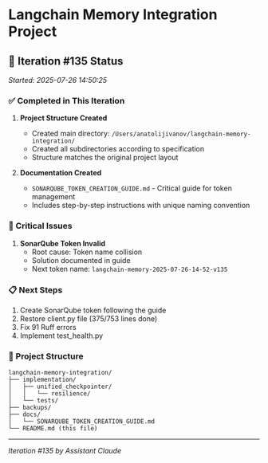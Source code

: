 # Langchain Memory Integration Project

## 🚀 Iteration #135 Status
*Started: 2025-07-26 14:50:25*

### ✅ Completed in This Iteration
1. **Project Structure Created**
   - Created main directory: `/Users/anatolijivanov/langchain-memory-integration/`
   - Created all subdirectories according to specification
   - Structure matches the original project layout

2. **Documentation Created**
   - `SONARQUBE_TOKEN_CREATION_GUIDE.md` - Critical guide for token management
   - Includes step-by-step instructions with unique naming convention

### 🔴 Critical Issues
1. **SonarQube Token Invalid**
   - Root cause: Token name collision
   - Solution documented in guide
   - Next token name: `langchain-memory-2025-07-26-14-52-v135`

### 📋 Next Steps
1. Create SonarQube token following the guide
2. Restore client.py file (375/753 lines done)
3. Fix 91 Ruff errors
4. Implement test_health.py

### 📁 Project Structure
```
langchain-memory-integration/
├── implementation/
│   ├── unified_checkpointer/
│   │   └── resilience/
│   └── tests/
├── backups/
├── docs/
│   └── SONARQUBE_TOKEN_CREATION_GUIDE.md
└── README.md (this file)
```

---
*Iteration #135 by Assistant Claude*